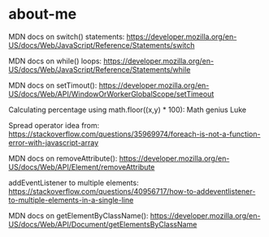 # about-me

MDN docs on switch() statements: 
    https://developer.mozilla.org/en-US/docs/Web/JavaScript/Reference/Statements/switch

MDN docs on while() loops:
    https://developer.mozilla.org/en-US/docs/Web/JavaScript/Reference/Statements/while

MDN docs on setTimout():
    https://developer.mozilla.org/en-US/docs/Web/API/WindowOrWorkerGlobalScope/setTimeout

Calculating percentage using math.floor((x,y) * 100):
    Math genius Luke

Spread operator idea from:
    https://stackoverflow.com/questions/35969974/foreach-is-not-a-function-error-with-javascript-array

MDN docs on removeAttribute():
    https://developer.mozilla.org/en-US/docs/Web/API/Element/removeAttribute

addEventListener to multiple elements:
    https://stackoverflow.com/questions/40956717/how-to-addeventlistener-to-multiple-elements-in-a-single-line

MDN docs on getElementByClassName():
    https://developer.mozilla.org/en-US/docs/Web/API/Document/getElementsByClassName

